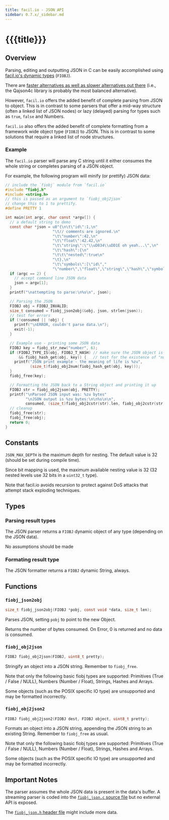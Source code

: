```yaml
---
title: facil.io - JSON API
sidebar: 0.7.x/_sidebar.md
---
```

# {{{title}}}

## Overview

Parsing, editing and outputting JSON in C can be easily accomplished using [facil.io's dynamic types](fiobj.md) (`FIOBJ`).

There are [faster alternatives as well as slower alternatives out there](json_performance.html) (i.e., the Qajson4c library is probably the most balanced alternative).

However, `facil.io` offers the added benefit of complete parsing from JSON to object. This is in contrast to some parsers that offer a mid-way structure (often a linked list of JSON nodes) or lazy (delayed) parsing for types such as `true`, `false` and Numbers.

`facil.io` also offers the added benefit of complete formatting from a framework wide object type (`FIOBJ`) to JSON. This is in contrast to some solutions that require a linked list of node structures.

### Example

The `facil.io` parser will parse any C string until it either consumes the whole string or completes parsing of a JSON object.

For example, the following program will minify (or prettify) JSON data:

```c
// include the `fiobj` module from `facil.io`
#include "fiobj.h"
#include <string.h>
// this is passed as an argument to `fiobj_obj2json`
// change this to 1 to prettify.
#define PRETTY 1

int main(int argc, char const *argv[]) {
  // a default string to demo
  const char *json = u8"{\n\t\"id\":1,\n"
                     "\t// comments are ignored.\n"
                     "\t\"number\":42,\n"
                     "\t\"float\":42.42,\n"
                     "\t\"string\":\"\\uD834\\uDD1E oh yeah...\",\n"
                     "\t\"hash\":{\n"
                     "\t\t\"nested\":true\n"
                     "\t},\n"
                     "\t\"symbols\":[\"id\","
                     "\"number\",\"float\",\"string\",\"hash\",\"symbols\"]\n}";
  if (argc == 2) {
    // accept command line JSON data
    json = argv[1];
  }
  printf("\nattempting to parse:\n%s\n", json);

  // Parsing the JSON
  FIOBJ obj = FIOBJ_INVALID;
  size_t consumed = fiobj_json2obj(&obj, json, strlen(json));
  // test for errors
  if (!consumed || !obj) {
    printf("\nERROR, couldn't parse data.\n");
    exit(-1);
  }

  // Example use - printing some JSON data
  FIOBJ key = fiobj_str_new("number", 6);
  if (FIOBJ_TYPE_IS(obj, FIOBJ_T_HASH) // make sure the JSON object is a Hash
      && fiobj_hash_get(obj, key)) {   // test for the existence of "number"
    printf("JSON print example - the meaning of life is %zu",
           (size_t)fiobj_obj2num(fiobj_hash_get(obj, key)));
  }
  fiobj_free(key);

  // Formatting the JSON back to a String object and printing it up
  FIOBJ str = fiobj_obj2json(obj, PRETTY);
  printf("\nParsed JSON input was: %zu bytes"
         "\nJSON output is %zu bytes:\n\n%s\n\n",
         consumed, (size_t)fiobj_obj2cstr(str).len, fiobj_obj2cstr(str).data);
  // cleanup
  fiobj_free(str);
  fiobj_free(obj);
  return 0;
}
```

## Constants

`JSON_MAX_DEPTH` is the maximum depth for nesting. The default value is 32 (should be set during compile time).

Since bit mapping is used, the maximum available nesting value is 32 (32 nested levels use 32 bits in a `uint32_t` type).

Note that facil.io avoids recursion to protect against DoS attacks that attempt stack exploding techniques. 

## Types

### Parsing result types

The JSON parser returns a `FIOBJ` dynamic object of any type (depending on the JSON data).

No assumptions should be made 

### Formating result type

The JSON formatter returns a `FIOBJ` dynamic String, always.

## Functions

### `fiobj_json2obj`

```c
size_t fiobj_json2obj(FIOBJ *pobj, const void *data, size_t len);
```

Parses JSON, setting `pobj` to point to the new Object.

Returns the number of bytes consumed. On Error, 0 is returned and no data is consumed.
 

### `fiobj_obj2json`

```c
FIOBJ fiobj_obj2json(FIOBJ, uint8_t pretty);
```

Stringify an object into a JSON string. Remember to `fiobj_free`.

Note that only the following basic fiobj types are supported: Primitives (True / False / NULL), Numbers (Number / Float), Strings, Hashes and Arrays.
 
Some objects (such as the POSIX specific IO type) are unsupported and may be formatted incorrectly.

### `fiobj_obj2json2`

```c
FIOBJ fiobj_obj2json2(FIOBJ dest, FIOBJ object, uint8_t pretty);
```

Formats an object into a JSON string, appending the JSON string to an existing String. Remember to `fiobj_free` as usual.

Note that only the following basic fiobj types are supported: Primitives (True / False / NULL), Numbers (Number / Float), Strings, Hashes and Arrays.
 
Some objects (such as the POSIX specific IO type) are unsupported and may be formatted incorrectly.
 
## Important Notes

The parser assumes the whole JSON data is present in the data's buffer. A streaming parser is coded into the [`fiobj_json.c` source file](https://github.com/boazsegev/facil.io/blob/master/lib/facil/core/types/fiobj/fiobj_json.c) but no external API is exposed.

The [`fiobj_json.h` header file](https://github.com/boazsegev/facil.io/blob/master/lib/facil/core/types/fiobj/fiobj_json.h) might include more data.
